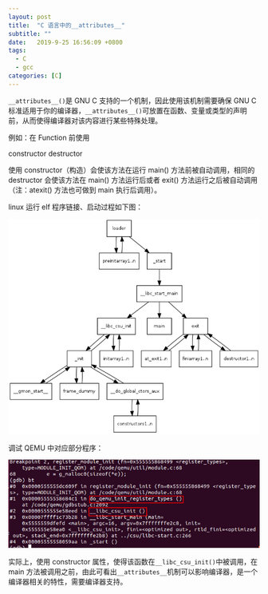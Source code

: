 ```yaml
---
layout: post
title:  "C 语言中的__attributes__"
subtitle: ""
date:   2019-9-25 16:56:09 +0800
tags:
  - C
  - gcc
categories: [C]
---
```


`__attributes__()`是 GNU C 支持的一个机制，因此使用该机制需要确保 GNU C 标准适用于你的编译器，`__attributes__()`可放置在函数、变量或类型的声明前，从而使得编译器对该内容进行某些特殊处理。

<!-- more -->

例如：在 Function 前使用

constructor
destructor

使用 constructor（构造）会使该方法在运行 main() 方法前被自动调用，相同的 destructor 会使该方法在 main() 方法运行后或者 exit() 方法运行之后被自动调用（注：atexit() 方法也可做到 main 执行后调用）。

linux 运行 elf 程序链接、启动过程如下图：

![](..\pictures\elf_callgraph.png)

调试 QEMU 中对应部分程序：

![](..\pictures\C_constructor.jpg)

实际上，使用 constructor 属性，使得该函数在`__libc_csu_init()`中被调用，在 main 方法被调用之前，由此可看出`__attributes__`机制可以影响编译器，是一个编译器相关的特性，需要编译器支持。



[Function-Attributes]: https://gcc.gnu.org/onlinedocs/gcc-4.0.0/gcc/Function-Attributes.html
[Type-Attributes]: https://gcc.gnu.org/onlinedocs/gcc-4.0.0/gcc/Type-Attributes.html
[Variable-Attributes]: https://gcc.gnu.org/onlinedocs/gcc-4.0.0/gcc/Variable-Attributes.html

